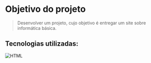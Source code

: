 # **Objetivo do projeto**

> Desenvolver um projeto, cujo objetivo é entregar um site sobre informática básica.

## Tecnologias utilizadas:
![HTML](https://apexensino.com.br/wp-content/uploads/2017/11/html-css-javascript.jpg)